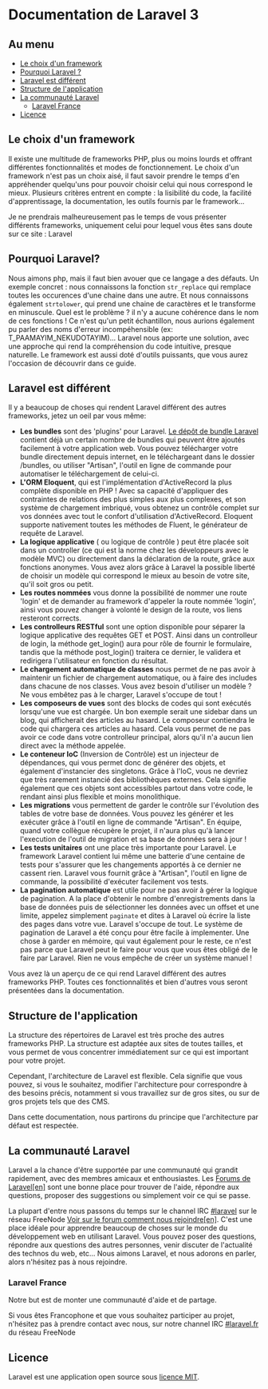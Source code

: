 # Documentation de Laravel 3

## Au menu

- [Le choix d'un framework](#le-choix-d-un-framework)
- [Pourquoi Laravel ?](#pourquoi-Laravel)
- [Laravel est différent](#Laravel-est-different)
- [Structure de l'application](#structure-de-l-application)
- [La communauté Laravel](#Laravel-community)
    - [Laravel France](#Laravel-France)
- [Licence](#Laravel-license)

<a name="le-choix-d-un-framework"></a>
## Le choix d'un framework

Il existe une multitude de frameworks PHP, plus ou moins lourds et offrant différentes fonctionnalités et modes de fonctionnement. Le choix d'un framework n'est pas un choix aisé, il faut savoir prendre le temps d'en appréhender quelqu'uns pour pouvoir choisir celui qui nous correspond le mieux. Plusieurs critères entrent en compte : la lisibilité du code, la facilité d'apprentissage, la documentation, les outils fournis par le framework...

Je ne prendrais malheureusement pas le temps de vous présenter différents frameworks, uniquement celui pour lequel vous êtes sans doute sur ce site : Laravel


<a name="pourquoi-Laravel"></a>
## Pourquoi Laravel?

Nous aimons php, mais il faut bien avouer que ce langage a des défauts. Un exemple concret : nous connaissons la fonction `str_replace` qui remplace toutes les occurences d'une chaine dans une autre. Et nous connaissons également `strtolower`, qui prend une chaine de caractères et le transforme en minuscule. Quel est le problème ? il n'y a aucune cohérence dans le nom de ces fonctions ! Ce n'est qu'un petit échantillon, nous aurions également pu parler des noms d'erreur incompéhensible (ex: T_PAAMAYIM_NEKUDOTAYIM)...
Laravel nous apporte une solution, avec une approche qui rend la compréhension du code intuitive, presque naturelle. Le framework est aussi doté d'outils puissants, que vous aurez l'occasion de découvrir dans ce guide.

<a name="Laravel-est-different"></a>
## Laravel est différent

Il y a beaucoup de choses qui rendent Laravel différent des autres frameworks, jetez un oeil par vous même:

- **Les bundles** sont des 'plugins' pour Laravel. [Le dépôt de bundle Laravel](http://bundles.laravel.com/) contient déjà un certain nombre de bundles qui peuvent être ajoutés facilement à votre application web. Vous pouvez télécharger votre bundle directement depuis internet, en le téléchargeant dans le dossier /bundles, ou utiliser "Artisan", l'outil en ligne de commande pour automatiser le téléchargement de celui-ci.
- **L'ORM Eloquent**, qui est l'implémentation d'ActiveRecord la plus complète disponible en PHP ! Avec sa capacité d'appliquer des contraintes de relations des plus simples aux plus complexes, et son système de chargement imbriqué, vous obtenez un contrôle complet sur vos données avec tout le confort d'utilisation d'ActiveRecord. Eloquent supporte nativement toutes les méthodes de Fluent, le générateur de requête de Laravel.
- **La logique applicative** ( ou logique de contrôle ) peut être placée soit dans un controller (ce qui est la norme chez les développeurs avec le modèle MVC) ou directement dans la déclaration de la route, grâce aux fonctions anonymes. Vous avez alors grâce à Laravel la possible liberté de choisir un modèle qui correspond le mieux au besoin de votre site, qu'il soit gros ou petit.
- **Les routes nommées** vous donne la possibilité de nommer une route 'login' et de demander au framework d'appeler la route nommée 'login', ainsi vous pouvez changer à volonté le design de la route, vos liens resteront corrects.
- **Les controlleurs RESTful** sont une option disponible pour séparer la logique applicative des requêtes GET et POST. Ainsi dans un controlleur de login, la méthode get_login() aura pour rôle de fournir le formulaire, tandis que la méthode post_login() traitera ce dernier, le validera et redirigera l'utilisateur en fonction du résultat.
- **Le chargement automatique de classes** nous permet de ne pas avoir à maintenir un fichier de chargement automatique, ou à faire des includes dans chacune de nos classes. Vous avez besoin d'utiliser un modèle ? Ne vous embêtez pas à le charger, Laravel s'occupe de tout !
- **Les composeurs de vues** sont des blocks de codes qui sont exécutés lorsqu'une vue est chargée. Un bon exemple serait une sidebar dans un blog, qui afficherait des articles au hasard. Le composeur contiendra le code qui chargera ces articles au hasard. Cela vous permet de ne pas avoir ce code dans votre controlleur principal, alors qu'il n'a aucun lien direct avec la méthode appelée.
- **Le conteneur IoC** (Inversion de Contrôle) est un injecteur de dépendances, qui vous permet donc de générer des objets, et également d'instancier des singletons. Grâce à l'IoC, vous ne devriez que très rarement instancié des bibliothèques externes. Cela signifie également que ces objets sont accessibles partout dans votre code, le rendant ainsi plus flexible et moins monolithique. 
- **Les migrations** vous permettent de garder le contrôle sur l'évolution des tables de votre base de données. Vous pouvez les générer et les exécuter grâce à l'outil en ligne de commande "Artisan". En équipe, quand votre collègue récupère le projet, il n'aura plus qu'à lancer l'execution de l'outil de migration et sa base de données sera à jour !
- **Les tests unitaires** ont une place très importante pour Laravel. Le framework Laravel contient lui même une batterie d'une centaine de tests pour s'assurer que les changements apportés à ce dernier ne cassent rien. Laravel vous fournit grâce à "Artisan", l'outil en ligne de commande, la possibilité d'exécuter facilement vos tests.
- **La pagination automatique** est utile pour ne pas avoir à gérer la logique de pagination. A la place d'obtenir le nombre d'enregistrements dans la base de données puis de sélectionner les données avec un offset et une limite, appelez simplement `paginate` et dites à Laravel où écrire la liste des pages dans votre vue. Laravel s'occupe de tout. Le système de pagination de Laravel a été conçu pour être facile à implementer. Une chose à garder en mémoire, qui vaut également pour le reste, ce n'est pas parce que Laravel peut le faire pour vous que vous êtes obligé de le faire par Laravel. Rien ne vous empêche de créer un système manuel !

Vous avez là un aperçu de ce qui rend Laravel différent des autres frameworks PHP. Toutes ces fonctionnalités et bien d'autres vous seront présentées dans la documentation.

<a name="structure-de-l-application"></a>
## Structure de l'application

La structure des répertoires de Laravel est très proche des autres frameworks PHP. La structure est adaptée aux sites de toutes tailles, et vous permet de vous concentrer immédiatement sur ce qui est important pour votre projet.

Cependant, l'architecture de Laravel est flexible. Cela signifie que vous pouvez, si vous le souhaitez, modifier l'architecture pour correspondre à des besoins précis, notamment si vous travaillez sur de gros sites, ou sur de gros projets tels que des CMS.

Dans cette documentation, nous partirons du principe que l'architecture par défaut est respectée. 

<a name="Laravel-community"></a>
## La communauté Laravel

Laravel a la chance d'être supportée par une communauté qui grandit rapidement, avec des membres amicaux et enthousiastes. Les [Forums de Laravel[en]](http://forums.Laravel.com) sont une bonne place pour trouver de l'aide, répondre aux questions, proposer des suggestions ou simplement voir ce qui se passe.

La plupart d'entre nous passons du temps sur le channel IRC [#laravel](irc://freenode.net/laravel) sur le réseau FreeNode [Voir sur le forum comment nous rejoindre[en]](http://forums.laravel.com/viewtopic.php?id=671). C'est une place idéale pour apprendre beaucoup de choses sur le monde du développement web en utilisant Laravel. Vous pouvez poser des questions, répondre aux questions des autres personnes, venir discuter de l'actualité des technos du web, etc... Nous aimons Laravel, et nous adorons en parler, alors n'hésitez pas à nous rejoindre.

### Laravel France

Notre but est de monter une communauté d'aide et de partage.

Si vous êtes Francophone et que vous souhaitez participer au projet, n'hésitez pas à prendre contact avec nous, sur notre channel IRC [#laravel.fr](irc://freenode.net/laravel.fr) du réseau FreeNode


<a name="Laravel-license"></a>
## Licence

Laravel est une application open source sous [licence MIT](http://www.opensource.org/licenses/mit-license.php).
